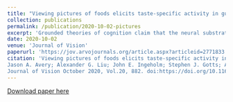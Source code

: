 ```yaml
---
title: "Viewing pictures of foods elicits taste-specific activity in gustatory insular cortex"
collection: publications
permalink: /publication/2020-10-02-pictures
excerpt: 'Grounded theories of cognition claim that the neural substrates involved in object perception support both the perceptual and conceptual processing of those objects. Thus, the conceptual representation of food should involve brain regions associated with taste perception. This idea is supported by previous human neuroimaging research showing that viewing pictures of food (vs. non-food objects) activated taste-responsive regions of the insular cortex, thus suggesting that these pictures trigger an automatic retrieval of taste property information associated with the depicted foods. While suggestive, these findings do not indicate whether these representations contain specific information about the taste qualities of the depicted foods (i.e. whether a food is predominantly sweet, sour, or salty). To explore this question, we examined food-related responses within the human brain using ultra-high resolution functional magnetic resonance imaging (MRI) at high magnetic field strength (7-Tesla).'
date: 2020-10-02
venue: 'Journal of Vision'
paperurl: 'https://jov.arvojournals.org/article.aspx?articleid=2771833'
citation: 'Viewing pictures of foods elicits taste-specific activity in gustatory insular cortex
Jason A. Avery; Alexander G. Liu; John E. Ingeholm; Stephen J. Gotts; Alex Martin.
Journal of Vision October 2020, Vol.20, 882. doi:https://doi.org/10.1167/jov.20.11.882'
---
```


[Download paper here](https://jov.arvojournals.org/article.aspx?articleid=2771833)
